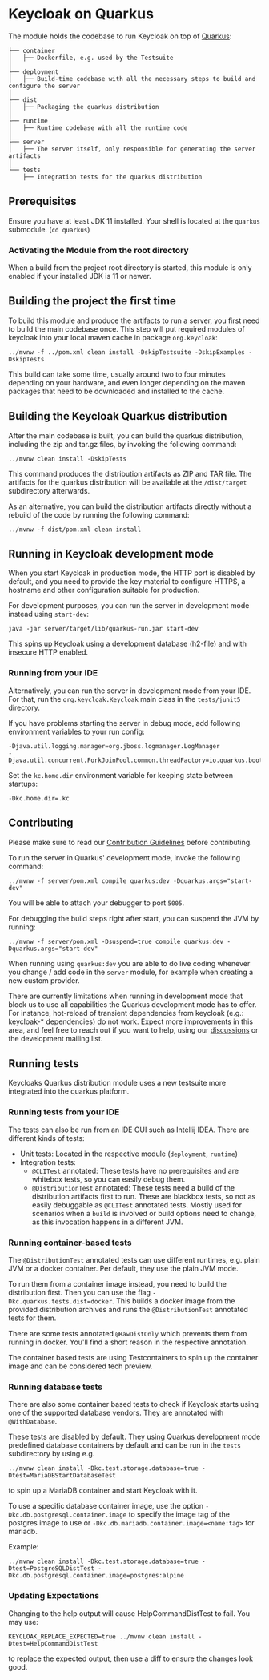 # Keycloak on Quarkus

The module holds the codebase to run Keycloak on top of [Quarkus](https://quarkus.io/):

```
├── container
│   ├── Dockerfile, e.g. used by the Testsuite
│
├── deployment
│   ├── Build-time codebase with all the necessary steps to build and configure the server
│
├── dist
│   ├── Packaging the quarkus distribution
│
├── runtime
│   ├── Runtime codebase with all the runtime code
│
├── server
│   ├── The server itself, only responsible for generating the server artifacts
│
└── tests
    ├── Integration tests for the quarkus distribution
``` 

## Prerequisites
Ensure you have at least JDK 11 installed.
Your shell is located at the `quarkus` submodule. (`cd quarkus`)

### Activating the Module from the root directory
When a build from the project root directory is started, this module is only enabled if your installed JDK is 11 or newer. 

## Building the project the first time

To build this module and produce the artifacts to run a server, you first need to build the main codebase once. This step will put required modules of keycloak into your local maven cache in package `org.keycloak`:

    ../mvnw -f ../pom.xml clean install -DskipTestsuite -DskipExamples -DskipTests

This build can take some time, usually around two to four minutes depending on your hardware, and even longer depending on the maven packages that need to be downloaded and installed to the cache.

## Building the Keycloak Quarkus distribution

After the main codebase is built, you can build the quarkus distribution, including the zip and tar.gz files, by invoking the following command:
    
    ../mvnw clean install -DskipTests

This command produces the distribution artifacts as ZIP and TAR file. The artifacts for the quarkus distribution will be available at the `/dist/target` subdirectory afterwards.

As an alternative, you can build the distribution artifacts directly without a rebuild of the code by running the following command:

    ../mvnw -f dist/pom.xml clean install

## Running in Keycloak development mode
When you start Keycloak in production mode, the HTTP port is disabled by default, and you need to provide the key material to configure HTTPS, a hostname and other configuration suitable for production. 

For development purposes, you can run the server in development mode instead using `start-dev`:

    java -jar server/target/lib/quarkus-run.jar start-dev

This spins up Keycloak using a development database (h2-file) and with insecure HTTP enabled.

### Running from your IDE
Alternatively, you can run the server in development mode from your IDE. For that, run the `org.keycloak.Keycloak` main class in the `tests/junit5` directory.

If you have problems starting the server in debug mode, add following environment variables to your run config:

    -Djava.util.logging.manager=org.jboss.logmanager.LogManager
    -Djava.util.concurrent.ForkJoinPool.common.threadFactory=io.quarkus.bootstrap.forkjoin.QuarkusForkJoinWorkerThreadFactory

Set the `kc.home.dir` environment variable for keeping state between startups:
    
    -Dkc.home.dir=.kc 

## Contributing
Please make sure to read our [Contribution Guidelines](../CONTRIBUTING.md) before contributing.

To run the server in Quarkus' development mode, invoke the following command:

    ../mvnw -f server/pom.xml compile quarkus:dev -Dquarkus.args="start-dev"

You will be able to attach your debugger to port `5005`.

For debugging the build steps right after start, you can suspend the JVM by running:

    ../mvnw -f server/pom.xml -Dsuspend=true compile quarkus:dev -Dquarkus.args="start-dev"

When running using `quarkus:dev` you are able to do live coding whenever you change / add code in the `server` module, for example when creating a new custom provider.

There are currently limitations when running in development mode that block us to use all capabilities the Quarkus development mode has to offer. For instance, hot-reload of transient dependencies from keycloak (e.g.: keycloak-* dependencies) do not work. Expect more improvements in this area, and feel free to reach out if you want to help, using our [discussions](https://github.com/mister-weeden/keycloak/discussions/categories/keycloak-x-quarkus-distribution) or the development mailing list.

## Running tests
Keycloaks Quarkus distribution module uses a new testsuite more integrated into the quarkus platform.

### Running tests from your IDE
The tests can also be run from an IDE GUI such as Intellij IDEA. There are different kinds of tests:
* Unit tests: Located in the respective module (`deployment`, `runtime`)
* Integration tests:
  * `@CLITest` annotated: These tests have no prerequisites and are whitebox tests, so you can easily debug them.
  * `@DistributionTest` annotated: These tests need a build of the distribution artifacts first to run. These are blackbox tests, so not as easily debuggable as `@CLITest` annotated tests. Mostly used for scenarios when a `build` is involved or build options need to change, as this invocation happens in a different JVM.

### Running container-based tests
The `@DistributionTest` annotated tests can use different runtimes, e.g. plain JVM or a docker container. Per default, they use the plain JVM mode. 

To run them from a container image instead, you need to build the distribution first. Then you can use the flag `-Dkc.quarkus.tests.dist=docker`. This builds a docker image from the provided distribution archives and runs the `@DistributionTest` annotated tests for them.

There are some tests annotated `@RawDistOnly` which prevents them from running in docker. You'll find a short reason in the respective annotation.

The container based tests are using Testcontainers to spin up the container image and can be considered tech preview.

### Running database tests
There are also some container based tests to check if Keycloak starts using one of the supported database vendors. They are annotated with `@WithDatabase`. 

These tests are disabled by default. They using Quarkus development mode predefined database containers by default and can be run in the `tests` subdirectory by using e.g. 

    ../mvnw clean install -Dkc.test.storage.database=true -Dtest=MariaDBStartDatabaseTest

to spin up a MariaDB container and start Keycloak with it.

To use a specific database container image, use the option `-Dkc.db.postgresql.container.image` to specify the image tag of the postgres image to use or `-Dkc.db.mariadb.container.image=<name:tag>` for mariadb.

Example:

    ../mvnw clean install -Dkc.test.storage.database=true -Dtest=PostgreSQLDistTest -Dkc.db.postgresql.container.image=postgres:alpine
    
### Updating Expectations

Changing to the help output will cause HelpCommandDistTest to fail. You may use:

    KEYCLOAK_REPLACE_EXPECTED=true ../mvnw clean install -Dtest=HelpCommandDistTest 

to replace the expected output, then use a diff to ensure the changes look good.
